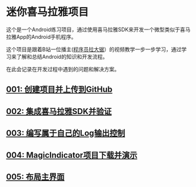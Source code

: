 # 迷你喜马拉雅项目
这个是一个Android练习项目，通过使用喜马拉雅SDK来开发一个微型类似于喜马拉雅App的Android手机程序。

这个项目是跟着B站一位播主([程序员拉大锯](https://space.bilibili.com/44272436/)）的视频教学一步一步学习，通过学习来了解和总结Android的知识和开发流程。

在此会记录在开发过程中遇到的问题和解决方案。

## [001: 创建项目并上传到GitHub](./doc/001-CreateProjectAndUploadToGitHub.md)

## [002: 集成喜马拉雅SDK并验证](./doc/002-IntegrateSDKAndVerify.md)

## [003: 编写属于自己的Log输出控制](./doc/003-LogUtil.md)

## [004: MagicIndicator项目下载并演示](./doc/004-MagicIndicatorDemo.md)

## [005: 布局主界面](./doc/005-mainActivityLayoout.md)